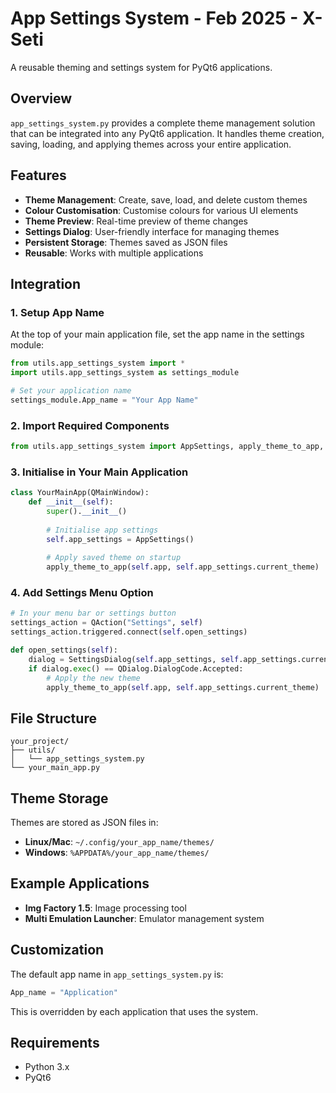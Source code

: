 # App Settings System - Feb 2025 - X-Seti

A reusable theming and settings system for PyQt6 applications.

## Overview

`app_settings_system.py` provides a complete theme management solution that can be integrated into any PyQt6 application. It handles theme creation, saving, loading, and applying themes across your entire application.

## Features

- **Theme Management**: Create, save, load, and delete custom themes
- **Colour Customisation**: Customise colours for various UI elements
- **Theme Preview**: Real-time preview of theme changes
- **Settings Dialog**: User-friendly interface for managing themes
- **Persistent Storage**: Themes saved as JSON files
- **Reusable**: Works with multiple applications

## Integration

### 1. Setup App Name

At the top of your main application file, set the app name in the settings module:

```python
from utils.app_settings_system import *
import utils.app_settings_system as settings_module

# Set your application name
settings_module.App_name = "Your App Name"
```

### 2. Import Required Components

```python
from utils.app_settings_system import AppSettings, apply_theme_to_app, SettingsDialog
```

### 3. Initialise in Your Main Application

```python
class YourMainApp(QMainWindow):
    def __init__(self):
        super().__init__()
        
        # Initialise app settings
        self.app_settings = AppSettings()
        
        # Apply saved theme on startup
        apply_theme_to_app(self.app, self.app_settings.current_theme)
```

### 4. Add Settings Menu Option

```python
# In your menu bar or settings button
settings_action = QAction("Settings", self)
settings_action.triggered.connect(self.open_settings)

def open_settings(self):
    dialog = SettingsDialog(self.app_settings, self.app_settings.current_theme, self)
    if dialog.exec() == QDialog.DialogCode.Accepted:
        # Apply the new theme
        apply_theme_to_app(self.app, self.app_settings.current_theme)
```

## File Structure

```
your_project/
├── utils/
│   └── app_settings_system.py
└── your_main_app.py
```

## Theme Storage

Themes are stored as JSON files in:
- **Linux/Mac**: `~/.config/your_app_name/themes/`
- **Windows**: `%APPDATA%/your_app_name/themes/`

## Example Applications

- **Img Factory 1.5**: Image processing tool
- **Multi Emulation Launcher**: Emulator management system

## Customization

The default app name in `app_settings_system.py` is:
```python
App_name = "Application"
```

This is overridden by each application that uses the system.

## Requirements

- Python 3.x
- PyQt6
